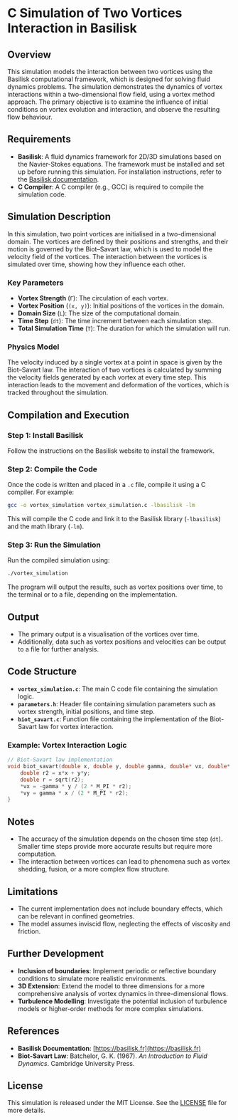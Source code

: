 # C Simulation of Two Vortices Interaction in Basilisk

## Overview

This simulation models the interaction between two vortices using the Basilisk computational framework, which is designed for solving fluid dynamics problems. The simulation demonstrates the dynamics of vortex interactions within a two-dimensional flow field, using a vortex method approach. The primary objective is to examine the influence of initial conditions on vortex evolution and interaction, and observe the resulting flow behaviour.

## Requirements

- **Basilisk**: A fluid dynamics framework for 2D/3D simulations based on the Navier-Stokes equations. The framework must be installed and set up before running this simulation. For installation instructions, refer to the [Basilisk documentation](https://basilisk.fr).
- **C Compiler**: A C compiler (e.g., GCC) is required to compile the simulation code.

## Simulation Description

In this simulation, two point vortices are initialised in a two-dimensional domain. The vortices are defined by their positions and strengths, and their motion is governed by the Biot–Savart law, which is used to model the velocity field of the vortices. The interaction between the vortices is simulated over time, showing how they influence each other.

### Key Parameters

- **Vortex Strength** (`Γ`): The circulation of each vortex.
- **Vortex Position** (`(x, y)`): Initial positions of the vortices in the domain.
- **Domain Size** (`L`): The size of the computational domain.
- **Time Step** (`dt`): The time increment between each simulation step.
- **Total Simulation Time** (`T`): The duration for which the simulation will run.

### Physics Model

The velocity induced by a single vortex at a point in space is given by the Biot–Savart law. The interaction of two vortices is calculated by summing the velocity fields generated by each vortex at every time step. This interaction leads to the movement and deformation of the vortices, which is tracked throughout the simulation.

## Compilation and Execution

### Step 1: Install Basilisk

Follow the instructions on the Basilisk website to install the framework.

### Step 2: Compile the Code

Once the code is written and placed in a `.c` file, compile it using a C compiler. For example:

```bash
gcc -o vortex_simulation vortex_simulation.c -lbasilisk -lm
```

This will compile the C code and link it to the Basilisk library (`-lbasilisk`) and the math library (`-lm`).

### Step 3: Run the Simulation

Run the compiled simulation using:

```bash
./vortex_simulation
```

The program will output the results, such as vortex positions over time, to the terminal or to a file, depending on the implementation.

## Output

- The primary output is a visualisation of the vortices over time.
- Additionally, data such as vortex positions and velocities can be output to a file for further analysis.

## Code Structure

- **`vortex_simulation.c`**: The main C code file containing the simulation logic.
- **`parameters.h`**: Header file containing simulation parameters such as vortex strength, initial positions, and time step.
- **`biot_savart.c`**: Function file containing the implementation of the Biot-Savart law for vortex interaction.

### Example: Vortex Interaction Logic

```c
// Biot-Savart law implementation
void biot_savart(double x, double y, double gamma, double* vx, double* vy) {
    double r2 = x*x + y*y;
    double r = sqrt(r2);
    *vx = -gamma * y / (2 * M_PI * r2);
    *vy = gamma * x / (2 * M_PI * r2);
}
```

## Notes

- The accuracy of the simulation depends on the chosen time step (`dt`). Smaller time steps provide more accurate results but require more computation.
- The interaction between vortices can lead to phenomena such as vortex shedding, fusion, or a more complex flow structure.

## Limitations

- The current implementation does not include boundary effects, which can be relevant in confined geometries.
- The model assumes inviscid flow, neglecting the effects of viscosity and friction.

## Further Development

- **Inclusion of boundaries**: Implement periodic or reflective boundary conditions to simulate more realistic environments.
- **3D Extension**: Extend the model to three dimensions for a more comprehensive analysis of vortex dynamics in three-dimensional flows.
- **Turbulence Modelling**: Investigate the potential inclusion of turbulence models or higher-order methods for more complex simulations.

## References

- **Basilisk Documentation**: [https://basilisk.fr](https://basilisk.fr)
- **Biot-Savart Law**: Batchelor, G. K. (1967). *An Introduction to Fluid Dynamics*. Cambridge University Press.
  
## License

This simulation is released under the MIT License. See the [LICENSE](LICENSE) file for more details.
